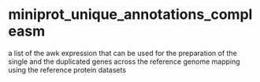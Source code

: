 # miniprot_unique_annotations_compleasm
a list of the awk expression that can be used for the preparation of the single and the duplicated genes across the reference genome mapping using the reference protein datasets
